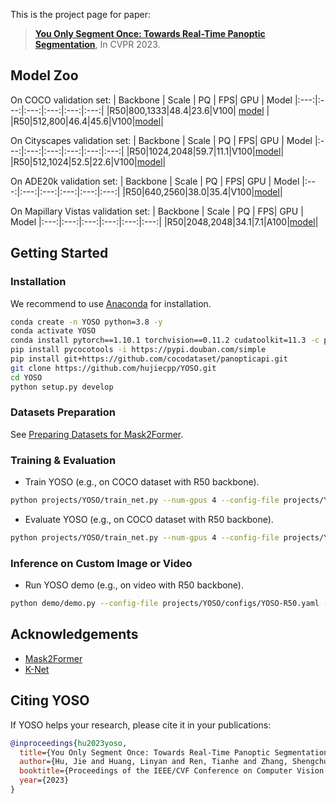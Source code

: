 This is the project page for paper:
>[**You Only Segment Once: Towards Real-Time Panoptic Segmentation**](https://arxiv.org/abs/2303.14651), In CVPR 2023.
<!-- gif -->

## Model Zoo

On COCO validation set:
| Backbone | Scale | PQ | FPS| GPU | Model
|:---:|:---:|:---:|:---:|:---:|:---:|
|R50|800,1333|48.4|23.6|V100| [model](https://github.com/hujiecpp/YOSO/releases/download/v0.1/yoso_res50_coco.pth) |
|R50|512,800|46.4|45.6|V100|[model](https://github.com/hujiecpp/YOSO/releases/download/v0.1/yoso_res50_coco.pth)|

On Cityscapes validation set:
| Backbone | Scale | PQ | FPS| GPU | Model
|:---:|:---:|:---:|:---:|:---:|:---:|
|R50|1024,2048|59.7|11.1|V100|[model](https://github.com/hujiecpp/YOSO/releases/download/v0.1/yoso_res50_cityscapes.pth)|
|R50|512,1024|52.5|22.6|V100|[model](https://github.com/hujiecpp/YOSO/releases/download/v0.1/yoso_res50_cityscapes.pth)|

On ADE20k validation set:
| Backbone | Scale | PQ | FPS| GPU | Model
|:---:|:---:|:---:|:---:|:---:|:---:|
|R50|640,2560|38.0|35.4|V100|[model](https://github.com/hujiecpp/YOSO/releases/download/v0.1/yoso_res50_ade20k.pth)|

On Mapillary Vistas validation set:
| Backbone | Scale | PQ | FPS| GPU | Model
|:---:|:---:|:---:|:---:|:---:|:---:|
|R50|2048,2048|34.1|7.1|A100|[model](https://github.com/hujiecpp/YOSO/releases/download/v0.1/yoso_res50_mapillary.pth)|

## Getting Started
### Installation
We recommend to use [Anaconda](https://www.anaconda.com/) for installation.
```bash
conda create -n YOSO python=3.8 -y
conda activate YOSO
conda install pytorch==1.10.1 torchvision==0.11.2 cudatoolkit=11.3 -c pytorch
pip install pycocotools -i https://pypi.douban.com/simple
pip install git+https://github.com/cocodataset/panopticapi.git
git clone https://github.com/hujiecpp/YOSO.git
cd YOSO
python setup.py develop
```

### Datasets Preparation
See [Preparing Datasets for Mask2Former](https://github.com/facebookresearch/Mask2Former/tree/main/datasets).

### Training & Evaluation

- Train YOSO (e.g., on COCO dataset with R50 backbone).
```bash
python projects/YOSO/train_net.py --num-gpus 4 --config-file projects/YOSO/configs/YOSO-R50.yaml
```

- Evaluate YOSO (e.g., on COCO dataset with R50 backbone).
```bash
python projects/YOSO/train_net.py --num-gpus 4 --config-file projects/YOSO/configs/YOSO-R50.yaml --eval-only MODEL.WEIGHTS ./model_zoo/yoso_res50_coco.pth
```

### Inference on Custom Image or Video

- Run YOSO demo (e.g., on video with R50 backbone).
```bash
python demo/demo.py --config-file projects/YOSO/configs/YOSO-R50.yaml --video-input input_video.mp4 --output output_video.mp4 --opts MODEL.WEIGHTS ./model_zoo/yoso_res50_coco.pth
```

## Acknowledgements

- [Mask2Former](https://github.com/facebookresearch/Mask2Former)
- [K-Net](https://github.com/ZwwWayne/K-Net)

## Citing YOSO

If YOSO helps your research, please cite it in your publications:

```BibTeX
@inproceedings{hu2023yoso,
  title={You Only Segment Once: Towards Real-Time Panoptic Segmentation},
  author={Hu, Jie and Huang, Linyan and Ren, Tianhe and Zhang, Shengchuan and Ji, Rongrong and Cao, Liujuan},
  booktitle={Proceedings of the IEEE/CVF Conference on Computer Vision and Pattern Recognition},
  year={2023}
}
```
